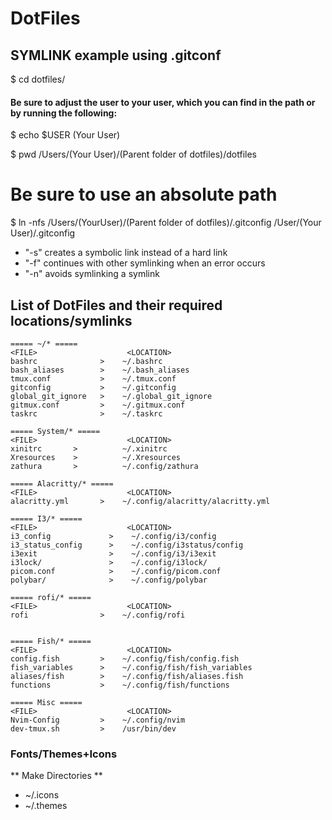 # DotFiles

## SYMLINK example using .gitconf

$ cd dotfiles/

#### Be sure to adjust the user to your user, which you can find in the path or by running the following:

$ echo $USER
(Your User)

$ pwd
/Users/(Your User)/(Parent folder of dotfiles)/dotfiles

# Be sure to use an absolute path

$ ln -nfs /Users/(YourUser)/(Parent folder of dotfiles)/.gitconfig /User/(Your User)/.gitconfig

- "-s" creates a symbolic link instead of a hard link
- "-f" continues with other symlinking when an error occurs
- "-n" avoids symlinking a symlink

## List of DotFiles and their required locations/symlinks

```
===== ~/* =====
<FILE>                    <LOCATION>
bashrc              >    ~/.bashrc
bash_aliases        >    ~/.bash_aliases
tmux.conf           >    ~/.tmux.conf
gitconfig           >    ~/.gitconfig
global_git_ignore   >    ~/.global_git_ignore
gitmux.conf         >    ~/.gitmux.conf
taskrc              >    ~/.taskrc
```

```
===== System/* =====
<FILE>                    <LOCATION>
xinitrc       >          ~/.xinitrc
Xresources    >          ~/.Xresources
zathura       >          ~/.config/zathura

```

```
===== Alacritty/* =====
<FILE>                    <LOCATION>
alacritty.yml       >    ~/.config/alacritty/alacritty.yml
```

```
===== I3/* =====
<FILE>                    <LOCATION>
i3_config             >    ~/.config/i3/config
i3_status_config      >    ~/.config/i3status/config
i3exit                >    ~/.config/i3/i3exit
i3lock/               >    ~/.config/i3lock/
picom.conf            >    ~/.config/picom.conf
polybar/              >    ~/.config/polybar
```

```
===== rofi/* =====
<FILE>                    <LOCATION>
rofi                >    ~/.config/rofi


```

```
===== Fish/* =====
<FILE>                    <LOCATION>
config.fish         >    ~/.config/fish/config.fish
fish_variables      >    ~/.config/fish/fish_variables
aliases/fish        >    ~/.config/fish/aliases.fish
functions 	        >    ~/.config/fish/functions
```

```
===== Misc =====
<FILE>                    <LOCATION>
Nvim-Config	        >    ~/.config/nvim
dev-tmux.sh         >    /usr/bin/dev
```

### Fonts/Themes+Icons

** Make Directories **

- ~/.icons
- ~/.themes
